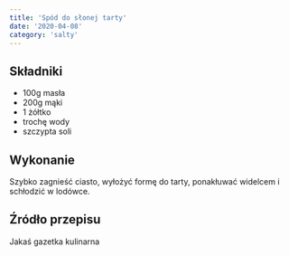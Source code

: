 ```yaml
---
title: 'Spód do słonej tarty'
date: '2020-04-08'
category: 'salty'
---
```


## Składniki

- 100g masła
- 200g mąki
- 1 żółtko
- trochę wody
- szczypta soli

## Wykonanie

Szybko zagnieść ciasto, wyłożyć formę do tarty, ponakłuwać widelcem i schłodzić w lodówce.

## Źródło przepisu

Jakaś gazetka kulinarna
